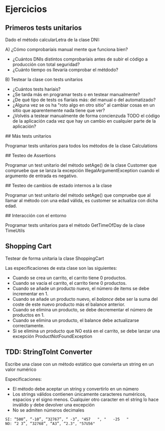 # Ejercicios

## Primeros tests unitarios

Dado el método calcularLetra de la clase DNI:

A) ¿Cómo comprobaríais manual mente que funciona bien?

- ¿Cuántos DNIs distintos comprobaríais antes de subir el código a producción con total seguridad?
- ¿Cuánto tiempo os llevaría comprobar el métdodo?

B) Testear la clase con tests unitarios

- ¿Cuántos tests haríais?
- ¿Se tarda más en programar tests o en testear manualmente?
- ¿De qué tipo de tests os fiaríais más: del manual o del automatizado?
- ¿Alguna vez se os ha "roto algo en otro sitio" al cambiar cosas en un sitio que aparentemente nada tiene que ver?
- ¿Volvéis a testear manualmente de forma concienzuda TODO el código de la aplicación cada vez que hay un cambio en cualquier parte de la aplicación? 

 
## Más tests unitarios

Programar tests unitarios para todos los métodos de la clase Calculations

## Testeo de Assertions

Programar un test unitario del método setAge() de la clase Customer que compruebe que se lanza la excepción IllegalArgumentException cuando el argumento de entrada es negativo.

## Testeo de cambios de estado internos a la clase

Programar un test unitario del método setAge() que compruebe que al llamar al método con una edad válida, es customer se actualiza con dicha edad.

## Interacción con el entorno

Programar tests unitarios para el método GetTimeOfDay de la clase TimeUtils

## Shopping Cart

Testear de forma unitaria la clase ShoppingCart

Las especificaciones de esta clase son las siguientes:

- Cuando se crea un carrito, el carrito tiene 0 productos.
- Cuando se vacía el carrito, el carrito tiene 0 productos.
- Cuando se añade un producto nuevo, el número de items se debe incrementar en 1.
- Cuando se añade un producto nuevo, el *balance* debe ser la suma del coste de este nuevo producto más el balance anterior.
- Cuando se elimina un producto, se debe decrementar el número de productos en 1.
- Cuando se elimina un producto, el balance debe actualizarse correctamente.
- Si se elimina un producto que NO está en el carrito, se debe lanzar una excepción ProductNotFoundException

## TDD: StringToInt Converter

Escribe una clase con un método estático que convierta un string en un valor numérico

Especificaciones: 

- El método debe aceptar un string y convertirlo en un número
- Los strings válidos contienen únicamente caracteres numéricos, espacios y el signo menos. Cualquier otro caracter en el string lo hace inválido y debe devolver una excepción
- No se admiten números decimales

```
SI: “500”, “-10”, “32767”, “ -3”, "457   ", "   -25   "
NO: “2 3”, “32768”, “A3”, “2.3", "57U56"
```


